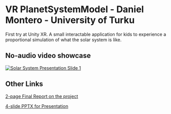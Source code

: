 # VR PlanetSystemModel - Daniel Montero - University of Turku
First try at Unity XR. A small interactable application for kids to experience a proportional simulation of what the solar system is like.


## No-audio video showcase
[![Solar System Presentation Slide 1](http://img.youtube.com/vi/YN9WfZC-NUo/0.jpg)](http://www.youtube.com/watch?v=YN9WfZC-NUo "Solar System Presentation Slide 1")


## Other Links
[2-page Final Report on the project](https://bit.ly/3f5rYqK)

[4-slide PPTX for Presentation](https://www.google.com)
